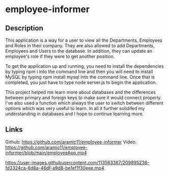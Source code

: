 # employee-informer

## Description
This application is a way for a user to view all the Departments, Employees and Roles in their company. They are also allowed to add Departments, Employees and Users to the database. In addition, they can update an employee's role if they were to get another position. 

To get the application up and running, you need to install the dependencies by typing npm i into the command line and then you will need to install MySQL by typing npm install mysql into the command line. Once that is completed, you just have to type node server.js to begin the application. 

This project helped me learn more about databases and the differences between primary and foreign keys to make sure it would connect properly. I've also used a function which always the user to switch between different options which was very useful to learn. In all it further solidifed my understanding in databases and I hope to continue learning more.

## Links
Github: https://github.com/aramic11/employee-informer
Video: https://github.com/aramic11/employee-informer/blob/main/employeeApp.mp4

https://user-images.githubusercontent.com/113563367/209895236-fd3324ca-6d8a-46df-a9d8-be1ef1f30eee.mp4




